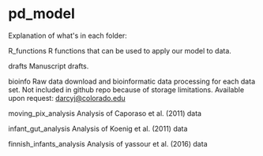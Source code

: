 # pd_model

Explanation of what's in each folder:

R_functions
	R functions that can be used to apply our model to data.

drafts
	Manuscript drafts.

bioinfo
	Raw data download and bioinformatic data processing for each data set.
	Not included in github repo because of storage limitations.
	Available upon request: darcyj@colorado.edu

moving_pix_analysis
	Analysis of Caporaso et al. (2011) data

infant_gut_analysis
	Analysis of Koenig et al. (2011) data

finnish_infants_analysis
	Analysis of yassour et al. (2016) data
